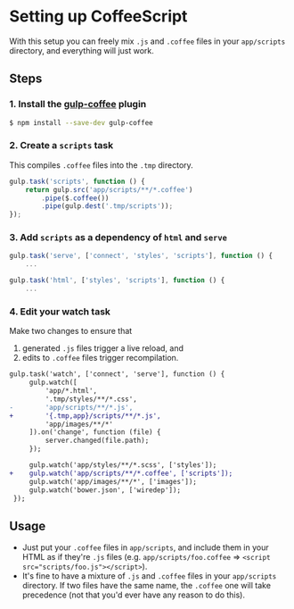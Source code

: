 # Setting up CoffeeScript

With this setup you can freely mix `.js` and `.coffee` files in your `app/scripts` directory, and everything will just work.

## Steps

### 1. Install the [gulp-coffee](https://github.com/wearefractal/gulp-coffee) plugin

```sh
$ npm install --save-dev gulp-coffee
```

### 2. Create a `scripts` task

This compiles `.coffee` files into the `.tmp` directory.

```js
gulp.task('scripts', function () {
    return gulp.src('app/scripts/**/*.coffee')
        .pipe($.coffee())
        .pipe(gulp.dest('.tmp/scripts'));
});
```

### 3. Add `scripts` as a dependency of `html` and `serve`

```js
gulp.task('serve', ['connect', 'styles', 'scripts'], function () {
    ...
```

```js
gulp.task('html', ['styles', 'scripts'], function () {
    ...
```

### 4. Edit your watch task

Make two changes to ensure that

1. generated `.js` files trigger a live reload, and
2. edits to `.coffee` files trigger recompilation.

```diff
gulp.task('watch', ['connect', 'serve'], function () {
     gulp.watch([
         'app/*.html',
         '.tmp/styles/**/*.css',
-        'app/scripts/**/*.js',
+        '{.tmp,app}/scripts/**/*.js',
         'app/images/**/*'
     ]).on('change', function (file) {
         server.changed(file.path);
     });

     gulp.watch('app/styles/**/*.scss', ['styles']);
+    gulp.watch('app/scripts/**/*.coffee', ['scripts']);
     gulp.watch('app/images/**/*', ['images']);
     gulp.watch('bower.json', ['wiredep']);
 });
```

## Usage

- Just put your `.coffee` files in `app/scripts`, and include them in your HTML as if they're `.js` files (e.g. `app/scripts/foo.coffee` => `<script src="scripts/foo.js"></script>`).
- It's fine to have a mixture of `.js` and `.coffee` files in your `app/scripts` directory. If two files have the same name, the `.coffee` one will take precedence (not that you'd ever have any reason to do this).
